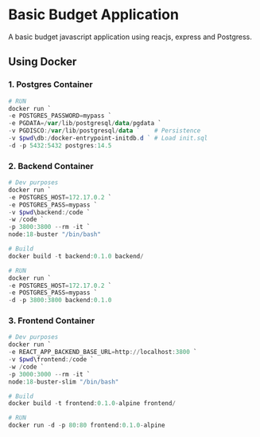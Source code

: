 # Basic Budget Application

A basic budget javascript application using reacjs, express and Postgress.

## Using Docker

### 1. Postgres Container

```powershell
# RUN
docker run `
-e POSTGRES_PASSWORD=mypass `
-e PGDATA=/var/lib/postgresql/data/pgdata `
-v PGDISCO:/var/lib/postgresql/data `    # Persistence
-v $pwd\db:/docker-entrypoint-initdb.d ` # Load init.sql
-d -p 5432:5432 postgres:14.5
```

### 2. Backend Container

```powershell
# Dev purposes
docker run `
-e POSTGRES_HOST=172.17.0.2 `
-e POSTGRES_PASS=mypass `
-v $pwd\backend:/code `
-w /code `
-p 3800:3800 --rm -it `
node:18-buster "/bin/bash"

# Build
docker build -t backend:0.1.0 backend/

# RUN
docker run `
-e POSTGRES_HOST=172.17.0.2 `
-e POSTGRES_PASS=mypass `
-d -p 3800:3800 backend:0.1.0
```

### 3. Frontend Container

```powershell
# Dev purposes
docker run `
-e REACT_APP_BACKEND_BASE_URL=http://localhost:3800 `
-v $pwd\frontend:/code `
-w /code `
-p 3000:3000 --rm -it `
node:18-buster-slim "/bin/bash"

# Build
docker build -t frontend:0.1.0-alpine frontend/

# RUN
docker run -d -p 80:80 frontend:0.1.0-alpine

```